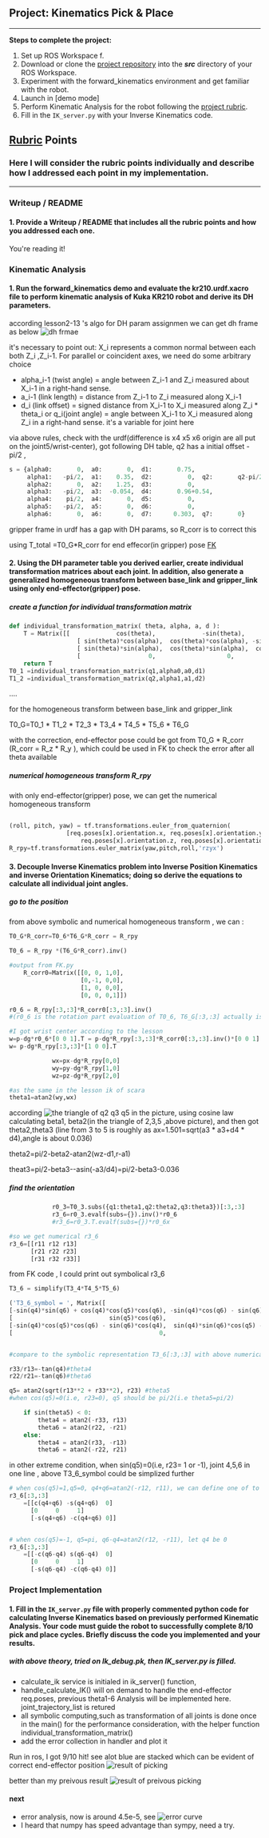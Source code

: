 ## Project: Kinematics Pick & Place 

---


**Steps to complete the project:**  


1. Set up  ROS Workspace f.
2. Download or clone the [project repository](https://github.com/udacity/RoboND-Kinematics-Project) into the ***src*** directory of your ROS Workspace.  
3. Experiment with the forward_kinematics environment and get familiar with the robot.
4. Launch in [demo mode] 
5. Perform Kinematic Analysis for the robot following the [project rubric](https://review.udacity.com/#!/rubrics/972/view).
6. Fill in the `IK_server.py` with your Inverse Kinematics code. 


[//]: # (Image References)

[image1]: ./misc_images/misc1.png
[image3]: ./misc_images/final.png
[image2]: ./misc_images/theta2.png
[image4]: ./misc_images/kuka-dh.png
[image5]: ./misc_images/9blue.png
[image6]: ./misc_images/dh-frame.png
[image7]: ./misc_images/9blue-2.png
[image8]: ./misc_images/error.png

## [Rubric](https://review.udacity.com/#!/rubrics/972/view) Points
### Here I will consider the rubric points individually and describe how I addressed each point in my implementation.  

---
### Writeup / README

#### 1. Provide a Writeup / README that includes all the rubric points and how you addressed each one.   
You're reading it!

### Kinematic Analysis
#### 1. Run the forward_kinematics demo and evaluate the kr210.urdf.xacro file to perform kinematic analysis of Kuka KR210 robot and derive its DH parameters.

according lesson2-13 's algo for DH param assignmen we can get dh frame as below ![dh frmae][image6]

it's necessary to point out:​​  X_i   represents a  common normal between each   both ​Z_i ,Z_i-1. For parallel or coincident   axes, we need do some arbitrary choice


* alpha_i-1 (twist angle) = angle between Z_i-1 and Z_i​​  measured about X_i-1 in a right-hand sense.
* a_i-1 (link length) = distance from Z_i-1 to Z_i​​ measured along  X_i-1
* d_i  (link offset) = signed distance from X_i-1 to X_i measured along Z_i​​
​* theta_i or q_i(joint angle) = angle between X_i-1 to X_i measured along Z_i​​ in a right-hand sense. it's a variable for joint here


via above rules, check with the urdf(difference is  x4 x5 x6  origin are all put on the joint5/wrist-center),  got following DH table, q2 has a initial offset -pi/2​ , 

```python
s = {alpha0:       0,  a0:       0,  d1:       0.75,
     alpha1:   -pi/2,  a1:    0.35,  d2:          0,  q2:       q2-pi/2,
     alpha2:       0,  a2:    1.25,  d3:          0,  
     alpha3:   -pi/2,  a3:  -0.054,  d4:       0.96+0.54,
     alpha4:    pi/2,  a4:       0,  d5:          0,
     alpha5:   -pi/2,  a5:       0,  d6:          0,
     alpha6:       0,  a6:       0,  d7:      0.303,  q7:       0}
```

gripper frame in urdf has a gap with DH params, so R_corr is to correct this

using T_total =T0_G*R_corr for end effecor(in gripper) pose [FK](./FK.py)

#### 2. Using the DH parameter table you derived earlier, create individual transformation matrices about each joint. In addition, also generate a generalized homogeneous transform between base_link and gripper_link using only end-effector(gripper) pose.

#####  create a function for individual transformation matrix

```python
def individual_transformation_matrix( theta, alpha, a, d ):
    T = Matrix([[             cos(theta),             -sin(theta),            0,             a],
                   [ sin(theta)*cos(alpha),  cos(theta)*cos(alpha), -sin(alpha),-sin(alpha)*d],
                   [ sin(theta)*sin(alpha),  cos(theta)*sin(alpha),  cos(alpha), cos(alpha)*d],
                   [                   0,                    0,            0,               1]])
    return T
T0_1 =individual_transformation_matrix(q1,alpha0,a0,d1)
T1_2 =individual_transformation_matrix(q2,alpha1,a1,d2)

```
....

for the homogeneous transform  between base_link and gripper_link

T0_G=T0_1 * T1_2 * T2_3 * T3_4 * T4_5 * T5_6 * T6_G

with the correction, end-effector pose could be got from T0_G * R_corr  (R_corr = R_z * R_y ), which could be used in FK to check the error after all theta available


##### numerical homogeneous transform R_rpy

with only end-effector(gripper) pose, we can get the numerical homogeneous transform

```python

(roll, pitch, yaw) = tf.transformations.euler_from_quaternion(
                [req.poses[x].orientation.x, req.poses[x].orientation.y,
                    req.poses[x].orientation.z, req.poses[x].orientation.w])
R_rpy=tf.transformations.euler_matrix(yaw,pitch,roll,'rzyx')
```



#### 3. Decouple Inverse Kinematics problem into Inverse Position Kinematics and inverse Orientation Kinematics; doing so derive the equations to calculate all individual joint angles.



##### go to the position

from above symbolic and numerical  homogeneous transform , we can : 

```python
T0_G*R_corr=T0_6*T6_G*R_corr = R_rpy

T0_6 = R_rpy *(T6_G*R_corr).inv()

#output from FK.py
    R_corr0=Matrix([[0, 0, 1,0],
                    [0,-1, 0,0],
                    [1, 0, 0,0],
                    [0, 0, 0,1]])

r0_6 = R_rpy[:3,:3]*R_corr0[:3,:3].inv()
#(r0_6 is the rotation part evaluation of T0_6, T6_G[:3,:3] actually is Identity matrix/I)

#I got wrist center according to the lesson
w=p-dg*r0_6*[0 0 1].T = p-dg*R_rpy[:3,:3]*R_corr0[:3,:3].inv()*[0 0 1].T 
w= p-dg*R_rpy[:3,:3]*[1 0 0].T

            wx=px-dg*R_rpy[0,0]
            wy=py-dg*R_rpy[1,0]
            wz=pz-dg*R_rpy[2,0]

#as the same in the lesson ik of scara
theta1=atan2(wy,wx)

```
        
according  ![the triangle of q2 q3 q5 in the picture][image4], 
using cosine law calculating beta1, beta2(in the triangle of 2,3,5 ,above picture), and then got theta2,theta3 (line from  3 to  5 is roughly as ax=1.501=sqrt(a3 * a3+d4 * d4),angle is about 0.036)

theta2=pi/2-beta2-atan2(wz-d1,r-a1)

theat3=pi/2-beta3--asin(-a3/d4)=pi/2-beta3-0.036

##### find the orientation

```python
            r0_3=T0_3.subs({q1:theta1,q2:theta2,q3:theta3})[:3,:3]
            r3_6=r0_3.evalf(subs={}).inv()*r0_6
            #r3_6=r0_3.T.evalf(subs={})*r0_6x

#so we get numerical r3_6
r3_6=[[r11 r12 r13]
      [r21 r22 r23]
      [r31 r32 r33]]

```


from FK code , I could print out symbolical r3_6
```python
T3_6 = simplify(T3_4*T4_5*T5_6)

('T3_6_symbol = ', Matrix([
[-sin(q4)*sin(q6) + cos(q4)*cos(q5)*cos(q6), -sin(q4)*cos(q6) - sin(q6)*cos(q4)*cos(q5), -sin(q5)*cos(q4), -0.054],
[                           sin(q5)*cos(q6),                           -sin(q5)*sin(q6),          cos(q5),    1.5],
[-sin(q4)*cos(q5)*cos(q6) - sin(q6)*cos(q4),  sin(q4)*sin(q6)*cos(q5) - cos(q4)*cos(q6),  sin(q4)*sin(q5),      0],
[                                         0,                                          0,                0,      1]]))


#compare to the symbolic representation T3_6[:3,:3] with above numerical r3_6 ,theat4-6 could be derived as:

r33/r13=-tan(q4)#theta4
r22/r21=-tan(q6)#theta6

q5= atan2(sqrt(r13**2 + r33**2), r23) #theta5
#when cos(q5)=0(i.e, r23=0), q5 should be pi/2(i.e theta5=pi/2)

    if sin(theta5) < 0:
        theta4 = atan2(-r33, r13)
        theta6 = atan2(r22, -r21)
    else:
        theta4 = atan2(r33, -r13)
        theta6 = atan2(-r22, r21)


```


in other extreme condition, when sin(q5)=0(i.e, r23= 1 or -1), joint 4,5,6 in one line , above T3_6_symbol could be simplized further

```python
# when cos(q5)=1,q5=0, q4+q6=atan2(-r12, r11), we can define one of to be 0
r3_6[:3,:3]
    =[[c(q4+q6) -s(q4+q6)  0]
      [0	 0 	   1]
      [-s(q4+q6) -c(q4+q6) 0]]


# when cos(q5)=-1, q5=pi, q6-q4=atan2(r12, -r11), let q4 be 0
r3_6[:3,:3]
    =[[-c(q6-q4) s(q6-q4)  0]
      [0	 0 	   1]
      [-s(q6-q4) -c(q6-q4) 0]]

```





### Project Implementation

#### 1. Fill in the `IK_server.py` file with properly commented python code for calculating Inverse Kinematics based on previously performed Kinematic Analysis. Your code must guide the robot to successfully complete 8/10 pick and place cycles. Briefly discuss the code you implemented and your results. 

##### with above theory, tried on Ik_debug.pk, then IK_server.py is filled. 
* calculate_ik service is initialed in ik_server() function, 
* handle_calculate_IK() will on demand to handle the end-effector req.poses, previous theta1-6 Analysis  will be implemented here. joint_trajectory_list is retured
* all symbolic computing,such as transformation of all joints is done once in the main() for the performance consideration, with the helper function individual_transformation_matrix()
* add the error collection in handler and plot it 

Run in ros, I got 9/10 hit! see alot blue are stacked which can be evident of correct end-effector position
![result of picking][image7]

better than my preivous result
![result of preivous picking][image3]

#### next 
* error analysis, now is around 4.5e-5, see ![error curve][image8]
* I heard that numpy has speed advantage than sympy, need a try.